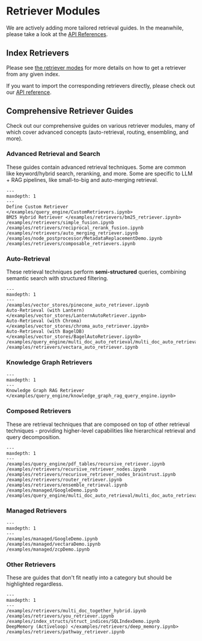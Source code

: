 # Retriever Modules

We are actively adding more tailored retrieval guides.
In the meanwhile, please take a look at the [API References](/api_reference/query/retrievers.rst).

## Index Retrievers

Please see [the retriever modes](/module_guides/querying/retriever/retriever_modes.md) for more details on how to get a retriever from any given index.

If you want to import the corresponding retrievers directly, please check out our [API reference](/api_reference/query/retrievers.rst).

## Comprehensive Retriever Guides

Check out our comprehensive guides on various retriever modules, many of which cover advanced concepts (auto-retrieval, routing, ensembling, and more).

### Advanced Retrieval and Search

These guides contain advanced retrieval techniques. Some are common like keyword/hybrid search, reranking, and more.
Some are specific to LLM + RAG pipelines, like small-to-big and auto-merging retrieval.

```{toctree}
---
maxdepth: 1
---
Define Custom Retriever </examples/query_engine/CustomRetrievers.ipynb>
BM25 Hybrid Retriever </examples/retrievers/bm25_retriever.ipynb>
/examples/retrievers/simple_fusion.ipynb
/examples/retrievers/reciprocal_rerank_fusion.ipynb
/examples/retrievers/auto_merging_retriever.ipynb
/examples/node_postprocessor/MetadataReplacementDemo.ipynb
/examples/retrievers/composable_retrievers.ipynb
```

### Auto-Retrieval

These retrieval techniques perform **semi-structured** queries, combining semantic search with structured filtering.

```{toctree}
---
maxdepth: 1
---
/examples/vector_stores/pinecone_auto_retriever.ipynb
Auto-Retrieval (with Lantern) </examples/vector_stores/LanternAutoRetriever.ipynb>
Auto-Retrieval (with Chroma) </examples/vector_stores/chroma_auto_retriever.ipynb>
Auto-Retrieval (with BagelDB) </examples/vector_stores/BagelAutoRetriever.ipynb>
/examples/query_engine/multi_doc_auto_retrieval/multi_doc_auto_retrieval.ipynb
/examples/retrievers/vectara_auto_retriever.ipynb
```

### Knowledge Graph Retrievers

```{toctree}
---
maxdepth: 1
---
Knowledge Graph RAG Retriever </examples/query_engine/knowledge_graph_rag_query_engine.ipynb>
```

### Composed Retrievers

These are retrieval techniques that are composed on top of other retrieval techniques - providing higher-level capabilities like
hierarchical retrieval and query decomposition.

```{toctree}
---
maxdepth: 1
---
/examples/query_engine/pdf_tables/recursive_retriever.ipynb
/examples/retrievers/recursive_retriever_nodes.ipynb
/examples/retrievers/recurisve_retriever_nodes_braintrust.ipynb
/examples/retrievers/router_retriever.ipynb
/examples/retrievers/ensemble_retrieval.ipynb
/examples/managed/GoogleDemo.ipynb
/examples/query_engine/multi_doc_auto_retrieval/multi_doc_auto_retrieval.ipynb
```

### Managed Retrievers

```{toctree}
---
maxdepth: 1
---
/examples/managed/GoogleDemo.ipynb
/examples/managed/vectaraDemo.ipynb
/examples/managed/zcpDemo.ipynb
```

### Other Retrievers

These are guides that don't fit neatly into a category but should be highlighted regardless.

```{toctree}
---
maxdepth: 1
---
/examples/retrievers/multi_doc_together_hybrid.ipynb
/examples/retrievers/you_retriever.ipynb
/examples/index_structs/struct_indices/SQLIndexDemo.ipynb
DeepMemory (Activeloop) </examples/retrievers/deep_memory.ipynb>
/examples/retrievers/pathway_retriever.ipynb
```
